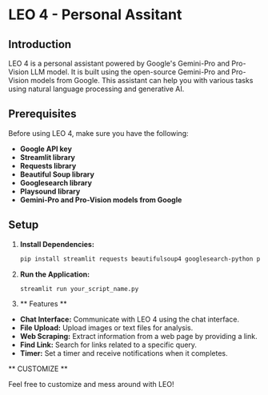 # LEO 4 - Personal Assitant

## Introduction
LEO 4 is a personal assistant powered by Google's Gemini-Pro and Pro-Vision LLM model. It is built using the open-source Gemini-Pro and Pro-Vision models from Google. This assistant can help you with various tasks using natural language processing and generative AI.

## Prerequisites
Before using LEO 4, make sure you have the following:
- **Google API key**
- **Streamlit library**
- **Requests library**
- **Beautiful Soup library**
- **Googlesearch library**
- **Playsound library**
- **Gemini-Pro and Pro-Vision models from Google**

## Setup
1. **Install Dependencies:**
   ```bash
   pip install streamlit requests beautifulsoup4 googlesearch-python playsound
2. **Run the Application:**
   ```bash
   streamlit run your_script_name.py
3. ** Features **

- **Chat Interface:** Communicate with LEO 4 using the chat interface.
- **File Upload:** Upload images or text files for analysis.
- **Web Scraping:** Extract information from a web page by providing a link.
- **Find Link:** Search for links related to a specific query.
- **Timer:** Set a timer and receive notifications when it completes.

** CUSTOMIZE ** 

Feel free to customize and mess around with LEO!
